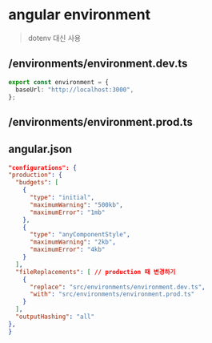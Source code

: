 # angular environment

> dotenv 대신 사용

## /environments/environment.dev.ts

```ts
export const environment = {
  baseUrl: "http://localhost:3000",
};
```

## /environments/environment.prod.ts

## angular.json

```json
"configurations": {
"production": {
  "budgets": [
    {
      "type": "initial",
      "maximumWarning": "500kb",
      "maximumError": "1mb"
    },
    {
      "type": "anyComponentStyle",
      "maximumWarning": "2kb",
      "maximumError": "4kb"
    }
  ],
  "fileReplacements": [ // production 때 변경하기
    {
      "replace": "src/environments/environment.dev.ts",
      "with": "src/environments/environment.prod.ts"
    }
  ],
  "outputHashing": "all"
},
}
```
